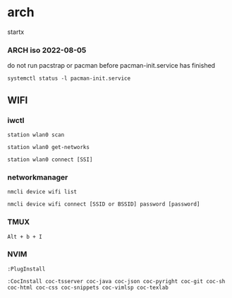 # arch
startx

### ARCH iso 2022-08-05
do not run pacstrap or pacman before pacman-init.service has finished

```systemctl status -l pacman-init.service```

## WIFI
### iwctl 
```station wlan0 scan```

```station wlan0 get-networks```

```station wlan0 connect [SSI]```

### networkmanager
```nmcli device wifi list```

```nmcli device wifi connect [SSID or BSSID] password [password]```

### TMUX
```Alt + b + I```

### NVIM
```:PlugInstall```

```:CocInstall coc-tsserver coc-java coc-json coc-pyright coc-git coc-sh coc-html coc-css coc-snippets coc-vimlsp coc-texlab```
